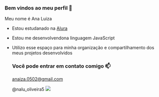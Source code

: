 ### Bem vindos ao meu perfil 💜

Meu nome é Ana Luiza
- Estou estudanado na [Alura](https://alura.com.br)
- Estou me desenvolvendona linguagem JavaScript
- Utilizo esse espaço para minha organização e compartilhamento dos meus projetos desenvolvidos

  ### Você pode entrar em contato comigo 📫
  
  anaiza.0502@gmail.com

  @nalu_oliveira5
   ![](https://media1.tenor.com/m/c58GIp5nnVcAAAAC/angry.gif)
